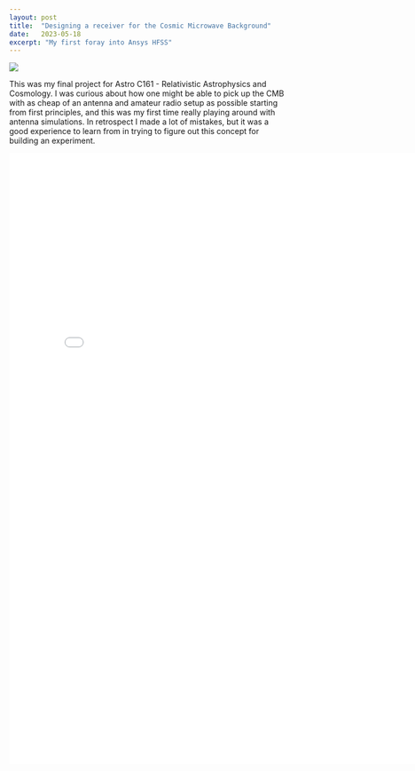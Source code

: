 ```yaml
---
layout: post
title:  "Designing a receiver for the Cosmic Microwave Background"
date:   2023-05-18
excerpt: "My first foray into Ansys HFSS"
---
```


<img src="/images/posts/setupcmb.png">

This was my final project for Astro C161 - Relativistic Astrophysics and Cosmology. I was curious about how one might be able to pick up the CMB with as cheap of an antenna and amateur radio setup as possible starting from first principles, and this was my first time really playing around with antenna simulations. In retrospect I made a lot of mistakes, but it was a good experience to learn from in trying to figure out this concept for building an experiment. 

<embed src="{{ site.url }}/cmb.pdf" width="800" height="1100" frameborder="0" allowfullscreen>




